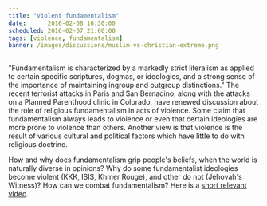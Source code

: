```yaml
---
title: "Violent fundamentalism"
date:      2016-02-08 16:30:00
scheduled: 2016-02-07 21:00:00
tags: [violence, fundamentalism]
banner: /images/discussions/muslim-vs-christian-extreme.png
---
```

"Fundamentalism is characterized by a markedly strict literalism as applied to certain specific scriptures, dogmas, or ideologies, and a strong sense of the importance of maintaining ingroup and outgroup distinctions." The recent terrorist attacks in Paris and San Bernadino, along with the attacks on a Planned Parenthood clinic in Colorado, have renewed discussion about the role of religious fundamentalism in acts of violence. Some claim that fundamentalism always leads to violence or even that certain ideologies are more prone to violence than others. Another view is that violence is the result of various cultural and political factors which have little to do with religious doctrine.

How and why does fundamentalism grip people's beliefs, when the world is naturally diverse in opinions? Why do some fundamentalist ideologies become violent (KKK, ISIS, Khmer Rouge), and other do not (Jehovah's Witness)? How can we combat fundamentalism? Here is a [short relevant video](http://bigthink.com/videos/how-do-you-explain-the-rise-of-fundamentalism).
